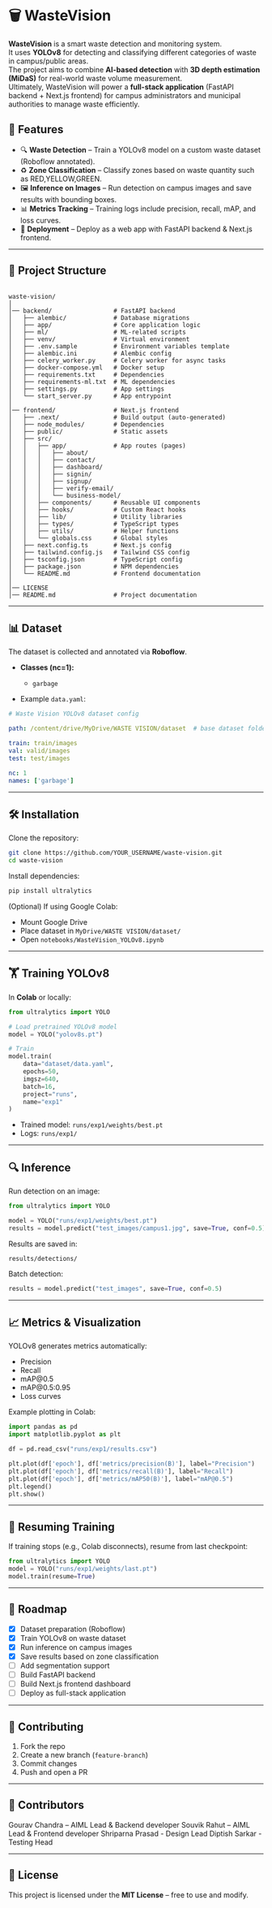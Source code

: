 # 🗑️ WasteVision

**WasteVision** is a smart waste detection and monitoring system.  
It uses **YOLOv8** for detecting and classifying different categories of waste in campus/public areas.  
The project aims to combine **AI-based detection** with **3D depth estimation (MiDaS)** for real-world waste volume measurement.  
Ultimately, WasteVision will power a **full-stack application** (FastAPI backend + Next.js frontend) for campus administrators and municipal authorities to manage waste efficiently.


## 🚀 Features
- 🔍 **Waste Detection** – Train a YOLOv8 model on a custom waste dataset (Roboflow annotated).
- ♻️ **Zone Classification** – Classify zones based on waste quantity such as RED,YELLOW,GREEN.
- 🖼️ **Inference on Images** – Run detection on campus images and save results with bounding boxes.
- 📊 **Metrics Tracking** – Training logs include precision, recall, mAP, and loss curves.
- 📡 **Deployment** – Deploy as a web app with FastAPI backend & Next.js frontend.

---

## 📂 Project Structure
```

waste-vision/
│
│── backend/                 # FastAPI backend
│   ├── alembic/             # Database migrations
│   ├── app/                 # Core application logic
│   ├── ml/                  # ML-related scripts
│   ├── venv/                # Virtual environment
│   ├── .env.sample          # Environment variables template
│   ├── alembic.ini          # Alembic config
│   ├── celery_worker.py     # Celery worker for async tasks
│   ├── docker-compose.yml   # Docker setup
│   ├── requirements.txt     # Dependencies
│   ├── requirements-ml.txt  # ML dependencies
│   ├── settings.py          # App settings
│   └── start_server.py      # App entrypoint
│
│── frontend/                # Next.js frontend
│   ├── .next/               # Build output (auto-generated)
│   ├── node_modules/        # Dependencies
│   ├── public/              # Static assets
│   ├── src/
│   │   ├── app/             # App routes (pages)
│   │   │   ├── about/
│   │   │   ├── contact/
│   │   │   ├── dashboard/
│   │   │   ├── signin/
│   │   │   ├── signup/
│   │   │   ├── verify-email/
│   │   │   └── business-model/
│   │   ├── components/      # Reusable UI components
│   │   ├── hooks/           # Custom React hooks
│   │   ├── lib/             # Utility libraries
│   │   ├── types/           # TypeScript types
│   │   ├── utils/           # Helper functions
│   │   └── globals.css      # Global styles
│   ├── next.config.ts       # Next.js config
│   ├── tailwind.config.js   # Tailwind CSS config
│   ├── tsconfig.json        # TypeScript config
│   ├── package.json         # NPM dependencies
│   └── README.md            # Frontend documentation
│
│── LICENSE
│── README.md                # Project documentation

````

---

## 📊 Dataset
The dataset is collected and annotated via **Roboflow**.

- **Classes (nc=1):**
  - `garbage`
  

- Example `data.yaml`:
```yaml
# Waste Vision YOLOv8 dataset config

path: /content/drive/MyDrive/WASTE VISION/dataset  # base dataset folder

train: train/images
val: valid/images
test: test/images

nc: 1
names: ['garbage']

````

---

## 🛠️ Installation

Clone the repository:

```bash
git clone https://github.com/YOUR_USERNAME/waste-vision.git
cd waste-vision
```

Install dependencies:

```bash
pip install ultralytics
```

(Optional) If using Google Colab:

* Mount Google Drive
* Place dataset in `MyDrive/WASTE VISION/dataset/`
* Open `notebooks/WasteVision_YOLOv8.ipynb`

---

## 🏋️ Training YOLOv8

In **Colab** or locally:

```python
from ultralytics import YOLO

# Load pretrained YOLOv8 model
model = YOLO("yolov8s.pt")

# Train
model.train(
    data="dataset/data.yaml",
    epochs=50,
    imgsz=640,
    batch=16,
    project="runs",
    name="exp1"
)
```

* Trained model: `runs/exp1/weights/best.pt`
* Logs: `runs/exp1/`

---

## 🔍 Inference

Run detection on an image:

```python
from ultralytics import YOLO

model = YOLO("runs/exp1/weights/best.pt")
results = model.predict("test_images/campus1.jpg", save=True, conf=0.5)
```

Results are saved in:

```
results/detections/
```

Batch detection:

```python
results = model.predict("test_images", save=True, conf=0.5)
```

---

## 📈 Metrics & Visualization

YOLOv8 generates metrics automatically:

* Precision
* Recall
* mAP\@0.5
* mAP\@0.5:0.95
* Loss curves

Example plotting in Colab:

```python
import pandas as pd
import matplotlib.pyplot as plt

df = pd.read_csv("runs/exp1/results.csv")

plt.plot(df['epoch'], df['metrics/precision(B)'], label="Precision")
plt.plot(df['epoch'], df['metrics/recall(B)'], label="Recall")
plt.plot(df['epoch'], df['metrics/mAP50(B)'], label="mAP@0.5")
plt.legend()
plt.show()
```

---

## 🔄 Resuming Training

If training stops (e.g., Colab disconnects), resume from last checkpoint:

```python
from ultralytics import YOLO
model = YOLO("runs/exp1/weights/last.pt")
model.train(resume=True)
```

---

## 📌 Roadmap

* [x] Dataset preparation (Roboflow)
* [x] Train YOLOv8 on waste dataset
* [x] Run inference on campus images
* [x] Save results based on zone classification
* [ ] Add segmentation support
* [ ] Build FastAPI backend
* [ ] Build Next.js frontend dashboard
* [ ] Deploy as full-stack application

---

## 🤝 Contributing

1. Fork the repo
2. Create a new branch (`feature-branch`)
3. Commit changes
4. Push and open a PR

---

## 👥 Contributors

Gourav Chandra – AIML Lead & Backend developer
Souvik Rahut – AIML Lead & Frontend developer
Shriparna Prasad - Design Lead
Diptish Sarkar - Testing Head

---

## 📜 License

This project is licensed under the **MIT License** – free to use and modify.


